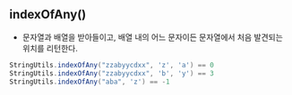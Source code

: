 ## indexOfAny()

- 문자열과 배열을 받아들이고, 배열 내의 어느 문자이든 문자열에서 처음 발견되는 위치를 리턴한다.

```java
StringUtils.indexOfAny("zzabyycdxx", 'z', 'a') == 0
StringUtils.indexOfAny("zzabyycdxx", 'b', 'y') == 3
StringUtils.indexOfAny("aba", 'z') == -1
```
